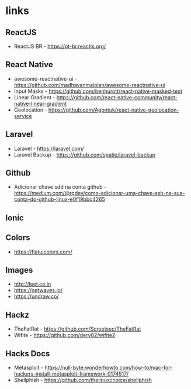 # links

## ReactJS

- ReactJS BR - https://pt-br.reactjs.org/

## React Native
- awesome-reactnative-ui - https://github.com/madhavanmalolan/awesome-reactnative-ui
- Input Masks - https://github.com/benhurott/react-native-masked-text
- Linear Gradient - https://github.com/react-native-community/react-native-linear-gradient
- Geolocation - https://github.com/Agontuk/react-native-geolocation-service

## Laravel

- Laravel - https://laravel.com/
- Laravel Backup - https://github.com/spatie/laravel-backup

## Github
- Adicionar chave sdd na conta github - https://medium.com/@rgdev/como-adicionar-uma-chave-ssh-na-sua-conta-do-github-linux-e0f19bbc4265

## Ionic

## Colors
- https://flatuicolors.com/

## Images
- http://leet.co.in
- https://getwaves.io/
- https://undraw.co/

## Hackz

- TheFatRat - https://github.com/Screetsec/TheFatRat
- Wifite - https://github.com/derv82/wifite2

## Hacks Docs

- Metasploit - https://null-byte.wonderhowto.com/how-to/mac-for-hackers-install-metasploit-framework-0174517/
- Shellphish - https://github.com/thelinuxchoice/shellphish
